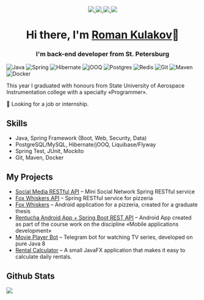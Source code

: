 <p style="text-align: center;">
  <a href="https://www.linkedin.com/in/qwonix">
      <img src="https://img.shields.io/badge/linkedin-0077b5.svg?style=for-the-badge&logo=linkedin&logoColor=white" />
  </a>  
  <a href="https://t.me/qwonix">
      <img src="https://img.shields.io/badge/telegram-1188C3.svg?style=for-the-badge&logo=telegram&logoColor=white" />
  </a>
  <a href="https://career.habr.com/qwonix">
      <img src="https://img.shields.io/badge/Хабр-gray.svg?style=for-the-badge&logo=habr&logoColor=white" />
  </a>
  <a href="https://spb.hh.ru/resume/305f36c8ff0c265ce30039ed1f59685735706f">
      <img src="https://img.shields.io/badge/HH.ru-red.svg?style=for-the-badge&logo=hh&logoColor=white" />
  </a>
</p>

<h1 style="text-align: center;">Hi there, I'm <a href="https://t.me/baganovs" target="_blank">Roman Kulakov</a>👋</h1>
<h3 style="text-align: center;">I'm back-end developer from St. Petersburg</h3>

![Java](https://img.shields.io/badge/java-%23ED8B00.svg?style=for-the-badge&logo=openjdk&logoColor=white)
![Spring](https://img.shields.io/badge/spring-%236DB33F.svg?style=for-the-badge&logo=spring&logoColor=white)
![Hibernate](https://img.shields.io/badge/Hibernate-59666C?style=for-the-badge&logo=Hibernate&logoColor=white)
![jOOQ](https://img.shields.io/badge/jooq-black?style=for-the-badge&logo=jOOQ)
![Postgres](https://img.shields.io/badge/postgres-%23316192.svg?style=for-the-badge&logo=postgresql&logoColor=white)
![Redis](https://img.shields.io/badge/redis-red.svg?style=for-the-badge&logo=redis&logoColor=white)
![Git](https://img.shields.io/badge/git-%23F05033.svg?style=for-the-badge&logo=git&logoColor=white)
![Maven](https://img.shields.io/badge/Apache%20Maven-C71A36?style=for-the-badge&logo=Apache%20Maven&logoColor=white)
![Docker](https://img.shields.io/badge/docker-%230db7ed.svg?style=for-the-badge&logo=docker&logoColor=white)


This year I graduated with honours from State University of Aerospace Instrumentation college with a specialty «Programmer».

💼 Looking for a job or internship.

## Skills

* Java, Spring Framework (Boot, Web, Security, Data)
* PostgreSQL/MySQL, Hibernate/jOOQ, Liquibase/Flyway
* Spring Test, JUnit, Mockito
* Git, Maven, Docker

## My Projects

* [Social Media RESTful API](https://github.com/qwonix/social-media-api) –
  Mini Social Network Spring RESTful service
* [Fox Whiskers API](https://github.com/qwonix/fox-whiskers-api) –
  Spring RESTful service for pizzeria
* [Fox Whiskers](https://github.com/qwonix/fox-whiskers) –
  Android application for a pizzeria, created for a graduate thesis
* [Rentucha Android App + Spring Boot REST API](https://github.com/qwonix/rentucha) –
  Android App created as part of the course work on the discipline «Mobile applications development»
* [Movie Player Bot](https://github.com/qwonix/tg-movie-player-bot) –
  Telegram bot for watching TV series, developed on pure Java 8
* [Rental Calculator](https://github.com/qwonix/rental-calculator) –
  A small JavaFX application that makes it easy to calculate daily rentals.

## Github Stats

![](http://github-profile-summary-cards.vercel.app/api/cards/profile-details?username=qwonix&theme=darcula)
